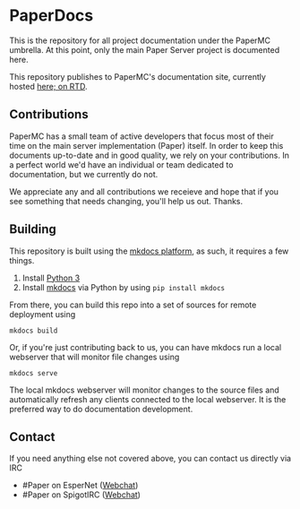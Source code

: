 # PaperDocs
This is the repository for all project documentation under the PaperMC umbrella.
At this point, only the main Paper Server project is documented here.

This repository publishes to PaperMC's documentation site, currently hosted [here; on RTD](https://paper.readthedocs.io).

## Contributions

PaperMC has a small team of active developers that focus most of their time on the main server implementation (Paper) itself. In order to keep this documents up-to-date and in good quality, we rely on your contributions. In a perfect world we'd have an individual or team dedicated to documentation, but we currently do not.

We appreciate any and all contributions we receieve and hope that if you see something that needs changing, you'll help us out. Thanks.

## Building

This repository is built using the [mkdocs platform](http://www.mkdocs.org/), as such, it requires a few things.

1. Install [Python 3](https://www.python.org)
2. Install [mkdocs](http://www.mkdocs.org/#installation) via Python by using `pip install mkdocs`

From there, you can build this repo into a set of sources for remote deployment using

`mkdocs build`

Or, if you're just contributing back to us, you can have mkdocs run a local webserver that will monitor file changes using

`mkdocs serve`

The local mkdocs webserver will monitor changes to the source files and automatically refresh any clients connected to the local webserver. It is the preferred way to do documentation development.

## Contact

If you need anything else not covered above, you can contact us directly via IRC

  + #Paper on EsperNet ([Webchat](https://webchat.esper.net/?channels=paper))
  + #Paper on SpigotIRC ([Webchat](http://elmer.spi.gt/iris/?channels=paper))
